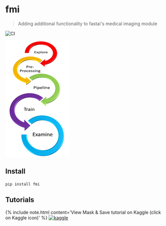 # fmi
> Adding additional functionality to fastai's medical imaging module


![CI](https://github.com/asvcode/fmi/workflows/CI/badge.svg)

![](nbs/images/graphic6s.PNG)


## Install

`pip install fmi`

## Tutorials

{% include note.html content='View Mask & Save tutorial on Kaggle (click on Kaggle icon)' %}
[![kaggle](images/kaggle.PNG)](https://www.kaggle.com/avirdee/mask-and-save-tutorial/)
